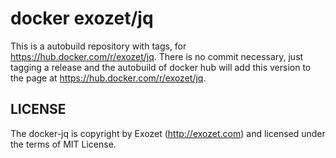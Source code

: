 # docker exozet/jq

This is a autobuild repository with tags, for https://hub.docker.com/r/exozet/jq. There is no commit necessary, just tagging a release and the autobuild of docker hub will add this version to the page at https://hub.docker.com/r/exozet/jq.

## LICENSE

The docker-jq is copyright by Exozet (http://exozet.com) and licensed under the terms of MIT License.
